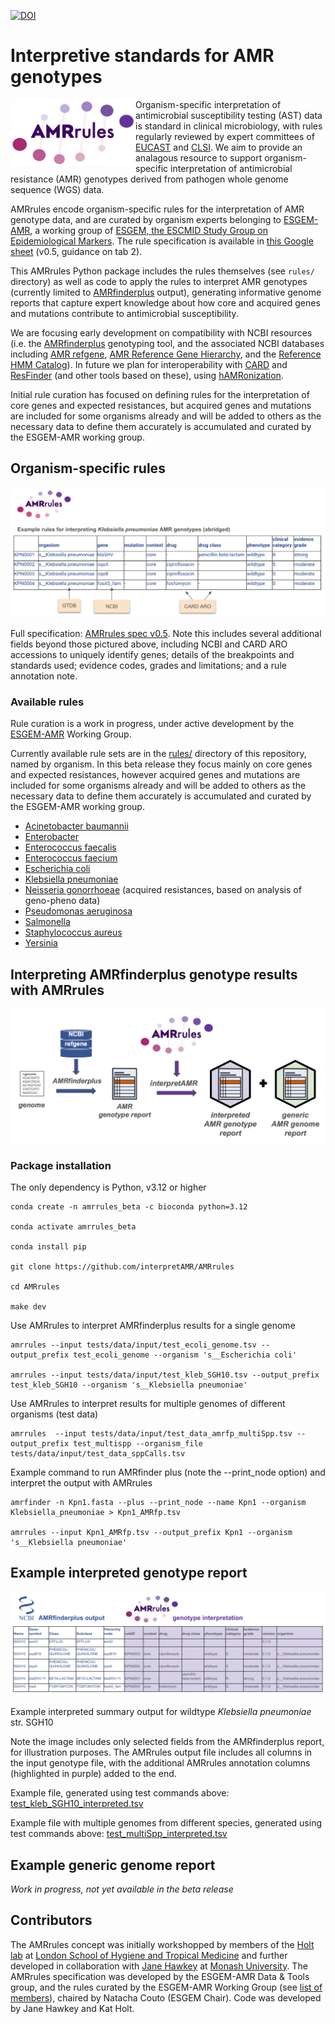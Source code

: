[![DOI](https://zenodo.org/badge/788956719.svg)](https://zenodo.org/doi/10.5281/zenodo.12724317)

# Interpretive standards for AMR genotypes

<img src="AMRrules_logo.png" width="200" align="left">

Organism-specific interpretation of antimicrobial susceptibility testing (AST) data is standard in clinical microbiology, with rules regularly reviewed by expert committees of [EUCAST](https://www.eucast.org/) and [CLSI](https://clsi.org/). We aim to provide an analagous resource to support organism-specific interpretation of antimicrobial resistance (AMR) genotypes derived from pathogen whole genome sequence (WGS) data.

AMRrules encode organism-specific rules for the interpretation of AMR genotype data, and are curated by organism experts belonging to [ESGEM-AMR](https://github.com/interpretAMR/AMRrulesCuration/), a working group of [ESGEM, the ESCMID Study Group on Epidemiological Markers](https://www.escmid.org/esgem/). The rule specification is available in [this Google sheet](https://docs.google.com/spreadsheets/d/1F-J-_8Kyo3W0Oh6eDYyd0N8ahqVwiddM2112-Fg1gKc/edit?usp=sharing) (v0.5, guidance on tab 2).

This AMRrules Python package includes the rules themselves (see `rules/` directory) as well as code to apply the rules to interpret AMR genotypes (currently limited to [AMRfinderplus](https://www.ncbi.nlm.nih.gov/pathogens/antimicrobial-resistance/AMRFinder/) output), generating informative genome reports that capture expert knowledge about how core and acquired genes and mutations contribute to antimicrobial susceptibility. 

We are focusing early development on compatibility with NCBI resources (i.e. the [AMRfinderplus](https://www.ncbi.nlm.nih.gov/pathogens/antimicrobial-resistance/AMRFinder/) genotyping tool, and the associated NCBI databases including [AMR refgene](https://www.ncbi.nlm.nih.gov/pathogens/refgene/), [AMR Reference Gene Hierarchy](https://www.ncbi.nlm.nih.gov/pathogens/genehierarchy), and the [Reference HMM Catalog](https://www.ncbi.nlm.nih.gov/pathogens/hmm/)). In future we plan for interoperability with [CARD](https://card.mcmaster.ca/) and [ResFinder](http://genepi.food.dtu.dk/resfinder) (and other tools based on these), using [hAMRonization](https://github.com/pha4ge/hAMRonization).

Initial rule curation has focused on defining rules for the interpretation of core genes and expected resistances, but acquired genes and mutations are included for some organisms already and will be added to others as the necessary data to define them accurately is accumulated and curated by the ESGEM-AMR working group.

## Organism-specific rules
![rules_table](organism_specific_rules.png?raw=true)

Full specification: [AMRrules spec v0.5](https://docs.google.com/spreadsheets/d/1F-J-_8Kyo3W0Oh6eDYyd0N8ahqVwiddM2112-Fg1gKc/edit?usp=sharing). Note this includes several additional fields beyond those pictured above, including NCBI and CARD ARO accessions to uniquely identify genes; details of the breakpoints and standards used; evidence codes, grades and limitations; and a rule annotation note.

### Available rules

Rule curation is a work in progress, under active development by the [ESGEM-AMR](https://github.com/interpretAMR/AMRrulesCuration/) Working Group.

Currently available rule sets are in the [rules/](rules/) directory of this repository, named by organism. In this beta release they focus mainly on core genes and expected resistances, however acquired genes and mutations are included for some organisms already and will be added to others as the necessary data to define them accurately is accumulated and curated by the ESGEM-AMR working group.

* [Acinetobacter baumannii](rules/Acinetobacter_baumannii.txt)
* [Enterobacter](rules/Enterobacter.txt)
* [Enterococcus faecalis](rules/Enterococcus_faecalis.txt)
* [Enterococcus faecium](rules/Enterococcus_faecium.txt)
* [Escherichia coli](rules/Escherichia_coli.txt)
* [Klebsiella pneumoniae](rules/Klebsiella_pneumoniae.txt)
* [Neisseria gonorrhoeae](rules/Neisseria_gonorrhoeae.txt) (acquired resistances, based on analysis of geno-pheno data)
* [Pseudomonas aeruginosa](rules/Pseudomonas_aeruginosa.txt)
* [Salmonella](rules/Salmonella.txt)
* [Staphylococcus aureus](rules/Staphylococcus_aureus.txt)
* [Yersinia](rules/Yersinia.txt)


## Interpreting AMRfinderplus genotype results with AMRrules

<img src="amrfinder_pipeline.png" width="600">

### Package installation

The only dependency is Python, v3.12 or higher

```
conda create -n amrrules_beta -c bioconda python=3.12

conda activate amrrules_beta

conda install pip

git clone https://github.com/interpretAMR/AMRrules

cd AMRrules

make dev
```

Use AMRrules to interpret AMRfinderplus results for a single genome

```
amrrules --input tests/data/input/test_ecoli_genome.tsv --output_prefix test_ecoli_genome --organism 's__Escherichia coli'

amrrules --input tests/data/input/test_kleb_SGH10.tsv --output_prefix test_kleb_SGH10 --organism 's__Klebsiella pneumoniae'
```


Use AMRrules to interpret results for multiple genomes of different organisms (test data)

```
amrrules  --input tests/data/input/test_data_amrfp_multiSpp.tsv --output_prefix test_multispp --organism_file tests/data/input/test_data_sppCalls.tsv
```


Example command to run AMRfinder plus (note the --print_node option)
and interpret the output with AMRrules

```
amrfinder -n Kpn1.fasta --plus --print_node --name Kpn1 --organism Klebsiella_pneumoniae > Kpn1_AMRfp.tsv

amrrules --input Kpn1_AMRfp.tsv --output_prefix Kpn1 --organism 's__Klebsiella pneumoniae'
```


## Example interpreted genotype report
![rules_table](interpreted_genotype_report.png?raw=true)

Example interpreted summary output for wildtype _Klebsiella pneumoniae_ str. SGH10

Note the image includes only selected fields from the AMRfinderplus report, for illustration purposes. The AMRrules output file includes all columns in the input genotype file, with the additional AMRrules annotation columns (highlighted in purple) added to the end.

Example file, generated using test commands above: [test_kleb_SGH10_interpreted.tsv](tests/data/output/test_kleb_SGH10_interpreted.tsv)

Example file with multiple genomes from different species, generated using test commands above: [test_multiSpp_interpreted.tsv](tests/data/output/test_multiSpp_interpreted.tsv)

## Example generic genome report
_Work in progress, not yet available in the beta release_

## Contributors
The AMRrules concept was initially workshopped by members of the [Holt lab](https://holtlab.net) at [London School of Hygiene and Tropical Medicine](https://www.lshtm.ac.uk) and further developed in collaboration with [Jane Hawkey](https://github.com/jhawkey) at [Monash University](https://research.monash.edu/en/persons/jane-hawkey). The AMRrules specification was developed by the ESGEM-AMR Data & Tools group, and the rules curated by the ESGEM-AMR Working Group (see [list of members](https://github.com/interpretAMR/AMRrulesCuration/)), chaired by Natacha Couto (ESGEM Chair). Code was developed by Jane Hawkey and Kat Holt.
